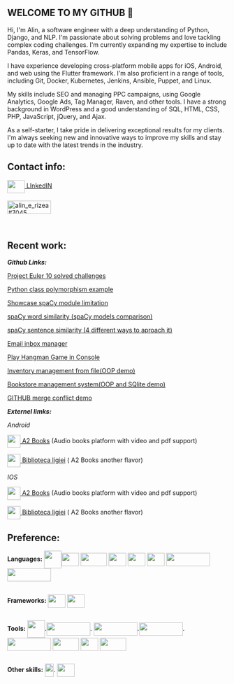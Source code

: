## WELCOME TO MY GITHUB 👋



Hi, I'm Alin, a software engineer with a deep understanding of Python, Django, and NLP. I'm passionate about solving problems and love tackling complex coding challenges. I'm currently expanding my expertise to include Pandas, Keras, and TensorFlow.

I have experience developing cross-platform mobile apps for iOS, Android, and web using the Flutter framework.
I'm also proficient in a range of tools, including Git, Docker, Kubernetes, Jenkins, Ansible, Puppet, and Linux.

My skills include SEO and managing PPC campaigns, using Google Analytics, Google Ads, Tag Manager, Raven, and other tools. I have a strong background in WordPress and a good understanding of SQL, HTML, CSS, PHP, JavaScript, jQuery, and Ajax.

As a self-starter, I take pride in delivering exceptional results for my clients. I'm always seeking new and innovative ways to improve my skills and stay up to date with the latest trends in the industry.


## Contact info:

<p align="left">
<a href="https://www.linkedin.com/in/alin-rizea-b10368104/" target="blank"><img align="center" src="https://bibliotecaligiei.ro/icons/linked-in-alt.svg"  height="30" width="40" /> LInkedIN</a>    <br> <br>  <a href="https://discord.gg/alin_e_rizea#7045" target="blank"><img align="center" src="https://bibliotecaligiei.ro/icons/discord.png" alt="alin_e_rizea#7045" height="30" width="100" /></a>
</p><br>


## Recent work:

***Github Links:***

[Project Euler 10 solved challenges](https://github.com/elisrizea/Project_Euler_1)

[Python class polymorphism example](https://github.com/elisrizea/polymorphism)

[Showcase spaCy module limitation](https://github.com/elisrizea/spaCy_limitation)

[spaCy word similarity (spaCy models comparison)](https://github.com/elisrizea/spaCy_word_similarity)

[spaCy sentence similarity (4 different ways to aproach it)](https://github.com/elisrizea/sentence_similarity)

[Email inbox manager](https://github.com/elisrizea/inbox_simulation.git)

[Play Hangman Game in Console](https://github.com/elisrizea/hangman)

[Inventory management from file(OOP demo)](https://github.com/elisrizea/shoes_inventory)

[Bookstore management system(OOP and SQlite demo)](https://github.com/elisrizea/bookstore)


[GITHUB merge conflict demo](https://github.com/elisrizea/webdev_merge_conflict)




***Externel limks:***

*Android*

<a href="https://play.google.com/store/apps/details?id=com.a2.books" target="blank"><img align="center" src="https://bibliotecaligiei.ro/icons/a2.png" height="30" width="30" /> A2 Books</a> (Audio books platform with video and pdf support)

<a href="https://play.google.com/store/apps/details?id=com.a2.i1&hl=en_US&gl=US" target="blank"><img align="center" src="https://bibliotecaligiei.ro/icons/bl.png" height="30" width="30" /> Biblioteca ligiei</a> ( A2 Books another flavor)
       
*IOS*

<a href="https://apps.apple.com/us/app/a2-books/id1596772645" target="blank"><img align="center" src="https://bibliotecaligiei.ro/icons/a2.png" height="30" width="30" /> A2 Books</a> (Audio books platform with video and pdf support)

<a href="https://apps.apple.com/us/app/biblioteca-ligiei/id1623380233" target="blank"><img align="center" src="https://bibliotecaligiei.ro/icons/bl.png" height="30" width="30" /> Biblioteca ligiei</a> ( A2 Books another flavor)
   
   
   
   
  
## Preference:

**Languages:**
<img align="center" src="https://bibliotecaligiei.ro/icons/py.png" height="40" width="40" /><img align="center" src="https://bibliotecaligiei.ro/icons/php.jpg" height="30" width="40" /> <img align="center" src="https://bibliotecaligiei.ro/icons/dart.png" height="30" width="60" /> <img align="center" src="https://bibliotecaligiei.ro/icons/javascript.jpeg" height="30" width="40" /> <img align="center" src="https://bibliotecaligiei.ro/icons/html%205.png" height="30" width="40" /> <img align="center" src="https://bibliotecaligiei.ro/icons/css.png" height="30" width="40" /> <img align="center" src="https://bibliotecaligiei.ro/icons/mysql.png" height="30" width="100" /> <img align="center" src="https://bibliotecaligiei.ro/icons/sqlite.jpeg" height="30" width="100" />  


## 
**Frameworks:**
<img align="center" src="https://bibliotecaligiei.ro/icons/dj.png" height="30" width="40"  />  <img align="center" src="https://bibliotecaligiei.ro/icons/flutter.png" height="30" width="40"  />   <br>


## 
**Tools:**
<img align="center" src="https://icon-library.com/images/git-icon/git-icon-6.jpg" height="40" width="40"  />.<img align="center" src="https://upload.wikimedia.org/wikipedia/commons/thumb/4/4e/Docker_%28container_engine%29_logo.svg/440px-Docker_%28container_engine%29_logo.svg.png" height="30" width="100"  />. <img align="center" src="https://bibliotecaligiei.ro/icons/numpy.png" height="30" width="100"  />.<img align="center" src="https://bibliotecaligiei.ro/icons/keras.png" height="30" width="100" />. <img align="center" src="https://bibliotecaligiei.ro/icons/pandas.png" height="30" width="100" />  <img align="center" src="https://bibliotecaligiei.ro/icons/firebase.png" height="30" width="60"  />  <img align="center" src="https://bibliotecaligiei.ro/icons/wp.png" height="30" width="40"  />  <img align="center" src="https://bibliotecaligiei.ro/icons/oscomerce.jpeg" height="30" width="60"  />  <br>

## 
**Other skills:**
<img align="center" src="https://bibliotecaligiei.ro/icons/seo.png" height="30" width="20" />. <img align="center" src="https://bibliotecaligiei.ro/icons/ppc.jpeg" height="30" width="40"  />


